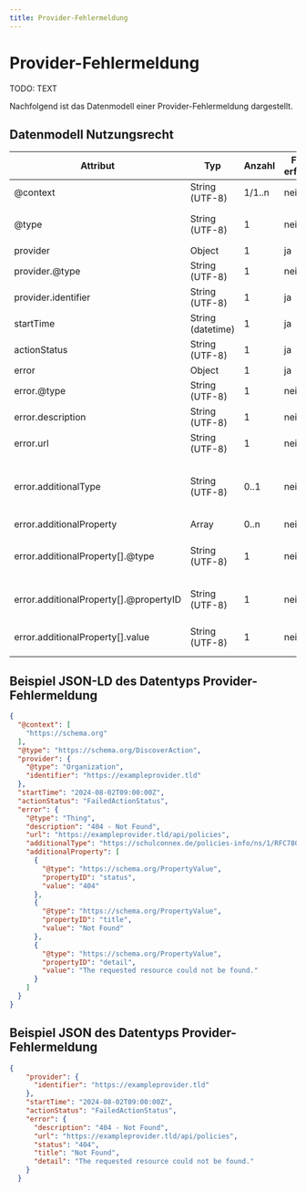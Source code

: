 ```yaml
---
title: Provider-Fehlermeldung
---
```


# Provider-Fehlermeldung

TODO: TEXT

Nachfolgend ist das Datenmodell einer Provider-Fehlermeldung dargestellt.

## Datenmodell Nutzungsrecht

Attribut | Typ | Anzahl | Freigabe erforderlich | Bemerkung
--- | --- | --- | --- | ---
@context | String (UTF-8) | 1/1..n | nein | Dieses Attribut führt Auflistung an JSON-LD Kontext-Informationen.
@type | String (UTF-8) | 1 | nein | Dieses Attribut definiert den schema.org Typ einer Provider-Fehlermeldung als "https://schema.org/DiscoverAction".
provider | Object | 1 | ja | .
provider.@type | String (UTF-8) | 1 | nein | .
provider.identifier | String (UTF-8) | 1 | ja |.
startTime | String (datetime) | 1 | ja | .
actionStatus | String (UTF-8) | 1 | ja | .
error | Object | 1 | ja | .
error.@type | String (UTF-8) | 1 | nein | .
error.description | String (UTF-8) | 1 | nein | .
error.url | String (UTF-8) | 1 | nein | .
error.additionalType | String (UTF-8) | 0..1 | nein | Dieses Attribut definiert den schema.org Typ einer Erweiterten-Fehlermeldung als "https://schulconnex.de/policies-info/ns/1/RFC7807/ErrorDetails" oder "https://example.com/RFC7807/ErrorDetails".
error.additionalProperty | Array | 0..n | nein | .
error.additionalProperty[].@type | String (UTF-8) | 1 | nein | Dieses Attribut definiert den schema.org Typ einer zusätzlichen Attributs einer Erweiterten-Fehlermeldung als "https://schema.org/PropertyValue".
error.additionalProperty[].@propertyID | String (UTF-8) | 1 | nein | Dieses Attribut definiert das Attribut (key) des zusätzlichen Attributs einer Erweiterten-Fehlermeldung.
error.additionalProperty[].value | String (UTF-8) | 1 | nein | Dieses Attribut definiert den Wert (value) des zusätzlichen Attributs einer Erweiterten-Fehlermeldung.

## Beispiel JSON-LD des Datentyps Provider-Fehlermeldung

```json
{
  "@context": [
    "https://schema.org"
  ],
  "@type": "https://schema.org/DiscoverAction",
  "provider": {
    "@type": "Organization",
    "identifier": "https://exampleprovider.tld"
  },
  "startTime": "2024-08-02T09:00:00Z",
  "actionStatus": "FailedActionStatus",
  "error": {
    "@type": "Thing",
    "description": "404 - Not Found",
    "url": "https://exampleprovider.tld/api/policies",
    "additionalType": "https://schulconnex.de/policies-info/ns/1/RFC7807/ErrorDetails",
    "additionalProperty": [
      {
        "@type": "https://schema.org/PropertyValue",
        "propertyID": "status",
        "value": "404"
      },
      {
        "@type": "https://schema.org/PropertyValue",
        "propertyID": "title",
        "value": "Not Found"
      },
      {
        "@type": "https://schema.org/PropertyValue",
        "propertyID": "detail",
        "value": "The requested resource could not be found."
      }
    ]
  }
}
```

## Beispiel JSON des Datentyps Provider-Fehlermeldung

```json
{
    "provider": {
      "identifier": "https://exampleprovider.tld"
    },
    "startTime": "2024-08-02T09:00:00Z",
    "actionStatus": "FailedActionStatus",
    "error": {
      "description": "404 - Not Found",
      "url": "https://exampleprovider.tld/api/policies",
      "status": "404",
      "title": "Not Found",
      "detail": "The requested resource could not be found."
    }
  }
```
